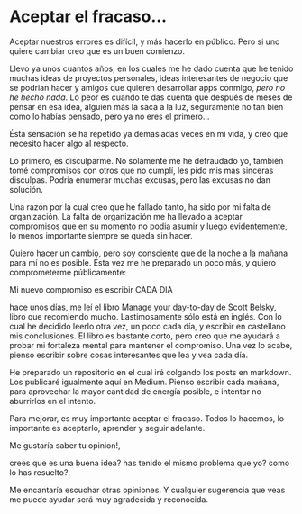 # Aceptar el fracaso…

Aceptar nuestros errores es difícil, y más hacerlo en público. Pero si uno quiere cambiar creo que es un buen comienzo.

Llevo ya unos cuantos años, en los cuales me he dado cuenta que he tenido muchas ideas de proyectos personales, ideas interesantes de negocio que se podrian hacer y amigos que quieren desarrollar apps conmigo, *pero no he hecho nada*. Lo peor es cuando te das cuenta que después de meses de pensar en esa idea, alguien más la saca a la luz, seguramente no tan bien como lo habías pensado, pero ya no eres el primero…

Ésta sensación se ha repetido ya demasiadas veces en mi vida, y creo que necesito hacer algo al respecto.

Lo primero, es disculparme. No solamente me he defraudado yo, también tomé compromisos con otros que no cumplí, les pido mis mas sinceras disculpas. Podria enumerar muchas excusas, pero las excusas no dan solución.

Una razón por la cual creo que he fallado tanto, ha sido por mi falta de organización. La falta de organización me ha llevado a aceptar compromisos que en su momento no podia asumir y luego evidentemente, lo menos importante siempre se queda sin hacer.

Quiero hacer un cambio, pero soy consciente que de la noche a la mañana para mí no es posible. Ésta vez me he preparado un poco más, y quiero comprometerme públicamente:

Mi nuevo compromiso es escribir CADA DIA

hace unos días, me leí el libro [Manage your day-to-day]() de Scott Belsky, libro que recomiendo mucho. Lastimosamente sólo está en inglés. Con lo cual he decidido leerlo otra vez, un poco cada día, y escribir en castellano mis conclusiones. El libro es bastante corto, pero creo que me ayudará a probar mi fortaleza mental para mantener el compromiso. Una vez lo acabe, pienso escribir sobre cosas interesantes que lea y vea cada día.

He preparado un repositorio en el cual iré colgando los posts en markdown. Los publicaré igualmente aquí en Medium. Pienso escribir cada mañana, para aprovechar la mayor cantidad de energía posible, e intentar no aburrirlos en el intento.

Para mejorar, es muy importante aceptar el fracaso. Todos lo hacemos, lo importante es aceptarlo, aprender y seguir adelante.

Me gustaría saber tu opinion!,

crees que es una buena idea? has tenido el mismo problema que yo? como lo has resuelto?.

Me encantaría escuchar otras opiniones. Y cualquier sugerencia que veas me puede ayudar será muy agradecida y reconocida.
